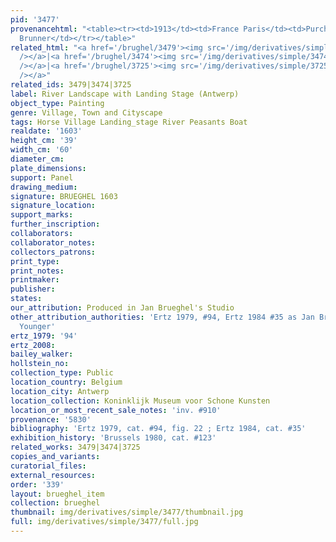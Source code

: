 ```yaml
---
pid: '3477'
provenancehtml: "<table><tr><td>1913</td><td>France Paris</td><td>Purchased at M.
  Brunner</td></tr></table>"
related_html: "<a href='/brughel/3479'><img src='/img/derivatives/simple/3479/thumbnail.jpg'
  /></a>|<a href='/brughel/3474'><img src='/img/derivatives/simple/3474/thumbnail.jpg'
  /></a>|<a href='/brughel/3725'><img src='/img/derivatives/simple/3725/thumbnail.jpg'
  /></a>"
related_ids: 3479|3474|3725
label: River Landscape with Landing Stage (Antwerp)
object_type: Painting
genre: Village, Town and Cityscape
tags: Horse Village Landing_stage River Peasants Boat
realdate: '1603'
height_cm: '39'
width_cm: '60'
diameter_cm:
plate_dimensions:
support: Panel
drawing_medium:
signature: BRUEGHEL 1603
signature_location:
support_marks:
further_inscription:
collaborators:
collaborator_notes:
collectors_patrons:
print_type:
print_notes:
printmaker:
publisher:
states:
our_attribution: Produced in Jan Brueghel's Studio
other_attribution_authorities: 'Ertz 1979, #94, Ertz 1984 #35 as Jan Brueghel the
  Younger'
ertz_1979: '94'
ertz_2008:
bailey_walker:
hollstein_no:
collection_type: Public
location_country: Belgium
location_city: Antwerp
location_collection: Koninklijk Museum voor Schone Kunsten
location_or_most_recent_sale_notes: 'inv. #910'
provenance: '5830'
bibliography: 'Ertz 1979, cat. #94, fig. 22 ; Ertz 1984, cat. #35'
exhibition_history: 'Brussels 1980, cat. #123'
related_works: 3479|3474|3725
copies_and_variants:
curatorial_files:
external_resources:
order: '339'
layout: brueghel_item
collection: brueghel
thumbnail: img/derivatives/simple/3477/thumbnail.jpg
full: img/derivatives/simple/3477/full.jpg
---
```

